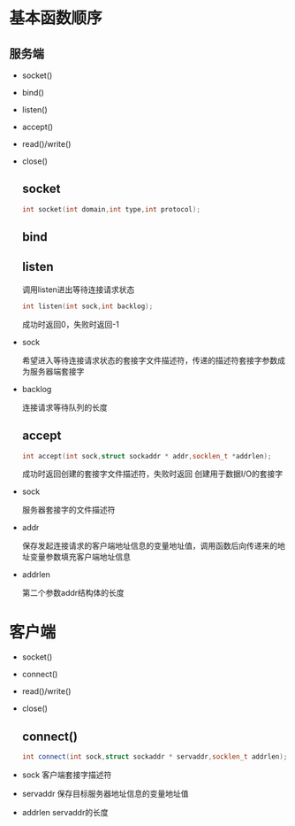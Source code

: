 # 基本函数顺序

## 服务端

- socket()

- bind()

- listen()

- accept()

- read()/write()

- close()
  
  ## socket
  
  ```cpp
  int socket(int domain,int type,int protocol);
  ```
  
  ## bind
  
  ## listen
  
  调用listen进出等待连接请求状态
  
  ```cpp
  int listen(int sock,int backlog);
  ```
  
  成功时返回0，失败时返回-1

- sock
  
  希望进入等待连接请求状态的套接字文件描述符，传递的描述符套接字参数成为服务器端套接字

- backlog
  
  连接请求等待队列的长度
  
  ## accept
  
  ```cpp
  int accept(int sock,struct sockaddr * addr,socklen_t *addrlen);
  ```
  
  成功时返回创建的套接字文件描述符，失败时返回
  创建用于数据I/O的套接字

- sock
  
  服务器套接字的文件描述符

- addr
  
  保存发起连接请求的客户端地址信息的变量地址值，调用函数后向传递来的地址变量参数填充客户端地址信息

- addrlen
  
  第二个参数addr结构体的长度
  
# 客户端

- socket()

- connect()

- read()/write()

- close()
  
  ## connect()
  
  ```cpp
  int connect(int sock,struct sockaddr * servaddr,socklen_t addrlen);
  ```

- sock 客户端套接字描述符

- servaddr 保存目标服务器地址信息的变量地址值

- addrlen servaddr的长度